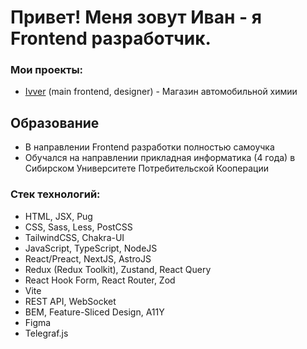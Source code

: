 # Привет! Меня зовут Иван - я Frontend разработчик.

### Мои проекты: 
 - [Ivver](https://ivver.ru/) (main frontend, designer) - Магазин автомобильной химии

 ## Образование
* В направлении Frontend разработки полностью самоучка
* Обучался на направлении прикладная информатика (4 года) в Сибирском Университете Потребительской Кооперации

### Стек технологий:
  - HTML, JSX, Pug
  - CSS, Sass, Less, PostCSS
  - TailwindCSS, Chakra-UI
  - JavaScript, TypeScript, NodeJS
  - React/Preact, NextJS, AstroJS
  - Redux (Redux Toolkit), Zustand, React Query
  - React Hook Form, React Router, Zod
  - Vite
  - REST API, WebSocket
  - BEM, Feature-Sliced Design, A11Y
  - Figma
  - Telegraf.js

